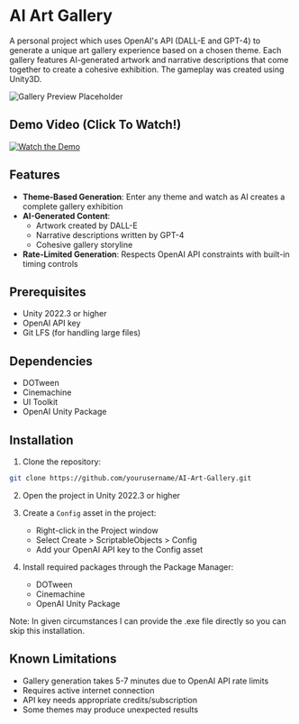 # AI Art Gallery

A personal project which uses OpenAI's API (DALL-E and GPT-4) to generate a unique art gallery experience based on a chosen theme. Each gallery features AI-generated artwork and narrative descriptions that come together to create a cohesive exhibition. The gameplay was created using Unity3D.

![Gallery Preview Placeholder](preview.gif)

## Demo Video (Click To Watch!)

[![Watch the Demo](https://img.youtube.com/vi/QVHAl8b5wQo/hqdefault.jpg)](https://youtu.be/QVHAl8b5wQo?si=-3h6S4Zyv45A5FHg)


## Features

- **Theme-Based Generation**: Enter any theme and watch as AI creates a complete gallery exhibition
- **AI-Generated Content**:
  - Artwork created by DALL-E
  - Narrative descriptions written by GPT-4
  - Cohesive gallery storyline
- **Rate-Limited Generation**: Respects OpenAI API constraints with built-in timing controls

## Prerequisites

- Unity 2022.3 or higher
- OpenAI API key
- Git LFS (for handling large files)

## Dependencies

- DOTween
- Cinemachine
- UI Toolkit
- OpenAI Unity Package

## Installation

1. Clone the repository:
```bash
git clone https://github.com/yourusername/AI-Art-Gallery.git
```

2. Open the project in Unity 2022.3 or higher

3. Create a `Config` asset in the project:
   - Right-click in the Project window
   - Select Create > ScriptableObjects > Config
   - Add your OpenAI API key to the Config asset

4. Install required packages through the Package Manager:
   - DOTween
   - Cinemachine
   - OpenAI Unity Package
  
  Note: In given circumstances I can provide the .exe file directly so you can skip this installation.

## Known Limitations

- Gallery generation takes 5-7 minutes due to OpenAI API rate limits
- Requires active internet connection
- API key needs appropriate credits/subscription
- Some themes may produce unexpected results
